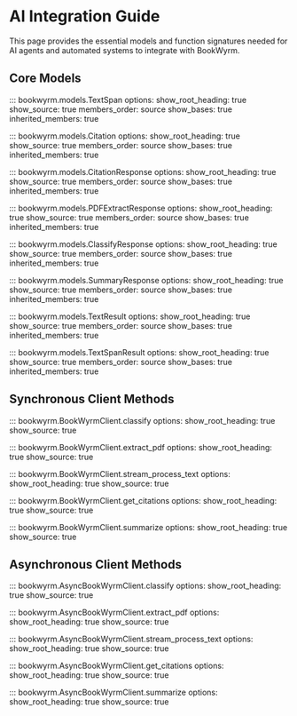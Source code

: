 # AI Integration Guide

This page provides the essential models and function signatures needed for AI agents and automated systems to integrate with BookWyrm.

## Core Models

::: bookwyrm.models.TextSpan
    options:
      show_root_heading: true
      show_source: true
      members_order: source
      show_bases: true
      inherited_members: true

::: bookwyrm.models.Citation
    options:
      show_root_heading: true
      show_source: true
      members_order: source
      show_bases: true
      inherited_members: true

::: bookwyrm.models.CitationResponse
    options:
      show_root_heading: true
      show_source: true
      members_order: source
      show_bases: true
      inherited_members: true

::: bookwyrm.models.PDFExtractResponse
    options:
      show_root_heading: true
      show_source: true
      members_order: source
      show_bases: true
      inherited_members: true

::: bookwyrm.models.ClassifyResponse
    options:
      show_root_heading: true
      show_source: true
      members_order: source
      show_bases: true
      inherited_members: true

::: bookwyrm.models.SummaryResponse
    options:
      show_root_heading: true
      show_source: true
      members_order: source
      show_bases: true
      inherited_members: true

::: bookwyrm.models.TextResult
    options:
      show_root_heading: true
      show_source: true
      members_order: source
      show_bases: true
      inherited_members: true

::: bookwyrm.models.TextSpanResult
    options:
      show_root_heading: true
      show_source: true
      members_order: source
      show_bases: true
      inherited_members: true

## Synchronous Client Methods

::: bookwyrm.BookWyrmClient.classify
    options:
      show_root_heading: true
      show_source: true

::: bookwyrm.BookWyrmClient.extract_pdf
    options:
      show_root_heading: true
      show_source: true

::: bookwyrm.BookWyrmClient.stream_process_text
    options:
      show_root_heading: true
      show_source: true

::: bookwyrm.BookWyrmClient.get_citations
    options:
      show_root_heading: true
      show_source: true

::: bookwyrm.BookWyrmClient.summarize
    options:
      show_root_heading: true
      show_source: true

## Asynchronous Client Methods

::: bookwyrm.AsyncBookWyrmClient.classify
    options:
      show_root_heading: true
      show_source: true

::: bookwyrm.AsyncBookWyrmClient.extract_pdf
    options:
      show_root_heading: true
      show_source: true

::: bookwyrm.AsyncBookWyrmClient.stream_process_text
    options:
      show_root_heading: true
      show_source: true

::: bookwyrm.AsyncBookWyrmClient.get_citations
    options:
      show_root_heading: true
      show_source: true

::: bookwyrm.AsyncBookWyrmClient.summarize
    options:
      show_root_heading: true
      show_source: true
